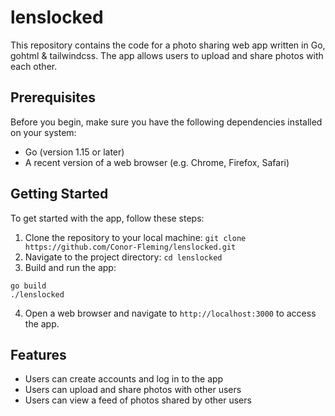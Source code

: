 # lenslocked

This repository contains the code for a photo sharing web app written in Go, gohtml & tailwindcss. The app allows users to upload and share photos with each other.

## Prerequisites

Before you begin, make sure you have the following dependencies installed on your system:

- Go (version 1.15 or later)
- A recent version of a web browser (e.g. Chrome, Firefox, Safari)

## Getting Started

To get started with the app, follow these steps:

1. Clone the repository to your local machine:
```git clone https://github.com/Conor-Fleming/lenslocked.git```
2. Navigate to the project directory:
```cd lenslocked ```
3. Build and run the app:
```
go build
./lenslocked
```
4. Open a web browser and navigate to `http://localhost:3000` to access the app.

## Features

- Users can create accounts and log in to the app
- Users can upload and share photos with other users
- Users can view a feed of photos shared by other users
